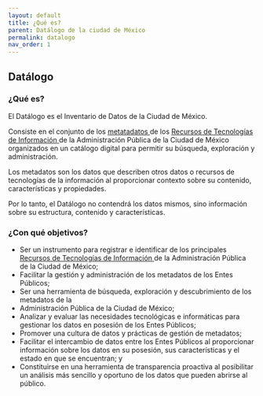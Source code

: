 ```yaml
---
layout: default
title: ¿Qué es?
parent: Datálogo de la ciudad de México
permalink: datalogo
nav_order: 1
---
```

## Datálogo

### ¿Qué es?


El Datálogo es el Inventario de Datos de la Ciudad de México.

Consiste en el conjunto de los <a href="http://localhost:4000/micrositio_adip/cultura/glosario/#meta">metatadatos </a> de los <a href="http://localhost:4000/micrositio_adip/cultura/glosario/#rti">Recursos de Tecnologías de Información </a>  de la Administración Pública de la Ciudad de México organizados en un catálogo digital para permitir su búsqueda, exploración y administración.

Los metadatos son los datos que describen otros datos o recursos de tecnologías de la información al proporcionar contexto sobre su contenido, características y propiedades.

Por lo tanto, el Datálogo no contendrá los datos mismos, sino información sobre su estructura, contenido y características.

### ¿Con qué objetivos?

- Ser un instrumento para registrar e identificar de los principales <a href="http://localhost:4000/micrositio_adip/cultura/glosario/#rti">Recursos de Tecnologías de Información </a> de la Administración Pública de la Ciudad de México; 
- Facilitar la gestión y administración de los metadatos de los Entes Públicos;
- Ser una herramienta de búsqueda, exploración y descubrimiento de los metadatos de la     
- Administración Pública de la Ciudad de México; 
- Analizar y evaluar las necesidades tecnológicas e informáticas para gestionar los datos en posesión de los Entes Públicos;
- Promover una cultura de datos y prácticas de gestión de metadatos; 
- Facilitar el intercambio de datos entre los Entes Públicos al proporcionar información sobre los datos en su posesión, sus características y el estado en que se encuentran; y
- Constituirse en una herramienta de transparencia proactiva al posibilitar un análisis más sencillo y oportuno de los datos que pueden abrirse al público. 
